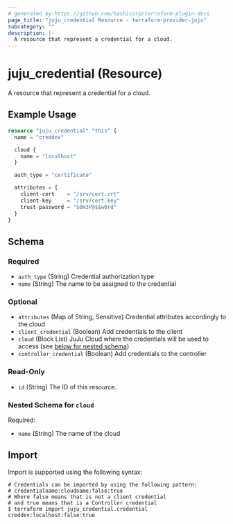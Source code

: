 ```yaml
---
# generated by https://github.com/hashicorp/terraform-plugin-docs
page_title: "juju_credential Resource - terraform-provider-juju"
subcategory: ""
description: |-
  A resource that represent a credential for a cloud.
---
```


# juju_credential (Resource)

A resource that represent a credential for a cloud.

## Example Usage

```terraform
resource "juju_credential" "this" {
  name = "creddev"

  cloud {
    name = "localhost"
  }

  auth_type = "certificate"

  attributes = {
    client-cert    = "/srv/cert.crt"
    client-key     = "/srv/cert.key"
    trust-password = "S0m3P@$$w0rd"
  }
}
```

<!-- schema generated by tfplugindocs -->
## Schema

### Required

- `auth_type` (String) Credential authorization type
- `name` (String) The name to be assigned to the credential

### Optional

- `attributes` (Map of String, Sensitive) Credential attributes accordingly to the cloud
- `client_credential` (Boolean) Add credentials to the client
- `cloud` (Block List) JuJu Cloud where the credentials will be used to access (see [below for nested schema](#nestedblock--cloud))
- `controller_credential` (Boolean) Add credentials to the controller

### Read-Only

- `id` (String) The ID of this resource.

<a id="nestedblock--cloud"></a>
### Nested Schema for `cloud`

Required:

- `name` (String) The name of the cloud

## Import

Import is supported using the following syntax:

```shell
# Credentials can be imported by using the following pattern: 
# credentialname:cloudname:false:true
# Where false means that is not a client credential
# and true means that is a Controller credential
$ terraform import juju_credential.credential creddev:localhost:false:true
```
